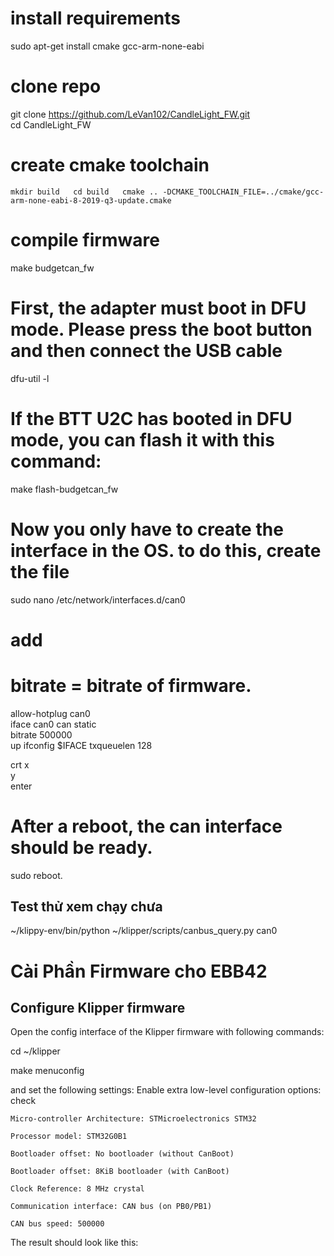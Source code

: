 
# install requirements

sudo apt-get install cmake gcc-arm-none-eabi  

# clone repo  

git clone https://github.com/LeVan102/CandleLight_FW.git  
cd CandleLight_FW  

# create cmake toolchain  
``
mkdir build  
cd build  
cmake .. -DCMAKE_TOOLCHAIN_FILE=../cmake/gcc-arm-none-eabi-8-2019-q3-update.cmake  
``
# compile firmware  
make budgetcan_fw  

# First, the adapter must boot in DFU mode. Please press the boot button and then connect the USB cable  

dfu-util -l  

# If the BTT U2C has booted in DFU mode, you can flash it with this command:  

make flash-budgetcan_fw  

# Now you only have to create the interface in the OS. to do this, create the file   

sudo nano /etc/network/interfaces.d/can0  
# add   
# bitrate = bitrate of firmware.  

allow-hotplug can0  
iface can0 can static  
    bitrate 500000   
    up ifconfig $IFACE txqueuelen 128  

crt x  
y   
enter  

# After a reboot, the can interface should be ready.  
sudo reboot.  
## Test thử xem chạy chưa
~/klippy-env/bin/python ~/klipper/scripts/canbus_query.py can0

# Cài Phần Firmware cho EBB42
## Configure Klipper firmware
Open the config interface of the Klipper firmware with following commands:

cd ~/klipper

make menuconfig

and set the following settings:
    Enable extra low-level configuration options: check
    
    Micro-controller Architecture: STMicroelectronics STM32
    
    Processor model: STM32G0B1
    
    Bootloader offset: No bootloader (without CanBoot)
    
    Bootloader offset: 8KiB bootloader (with CanBoot)

    Clock Reference: 8 MHz crystal
    
    Communication interface: CAN bus (on PB0/PB1)
    
    CAN bus speed: 500000
    
The result should look like this:
